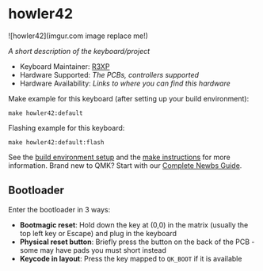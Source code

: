 # howler42

![howler42](imgur.com image replace me!)

*A short description of the keyboard/project*

* Keyboard Maintainer: [R3XP](https://github.com/R3XP)
* Hardware Supported: *The PCBs, controllers supported*
* Hardware Availability: *Links to where you can find this hardware*

Make example for this keyboard (after setting up your build environment):

    make howler42:default

Flashing example for this keyboard:

    make howler42:default:flash

See the [build environment setup](https://docs.qmk.fm/#/getting_started_build_tools) and the [make instructions](https://docs.qmk.fm/#/getting_started_make_guide) for more information. Brand new to QMK? Start with our [Complete Newbs Guide](https://docs.qmk.fm/#/newbs).

## Bootloader

Enter the bootloader in 3 ways:

* **Bootmagic reset**: Hold down the key at (0,0) in the matrix (usually the top left key or Escape) and plug in the keyboard
* **Physical reset button**: Briefly press the button on the back of the PCB - some may have pads you must short instead
* **Keycode in layout**: Press the key mapped to `QK_BOOT` if it is available
